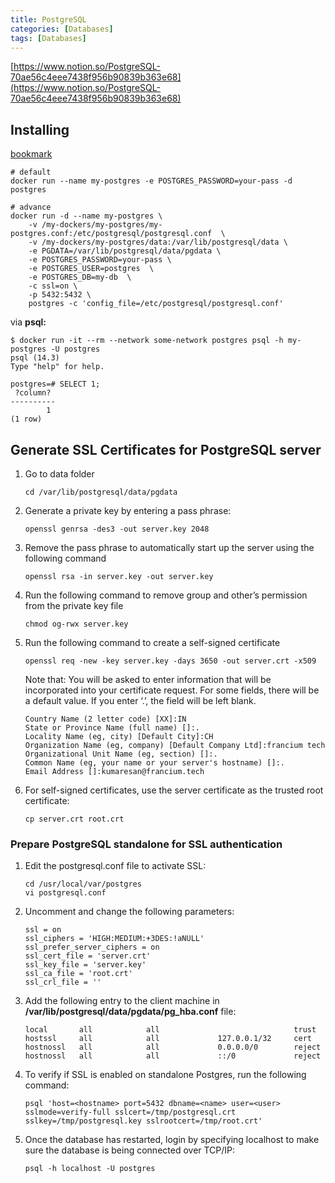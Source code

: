 ```yaml
---
title: PostgreSQL
categories: [Databases]
tags: [Databases]
---
```


[https://www.notion.so/PostgreSQL-70ae56c4eee7438f956b90839b363e68](https://www.notion.so/PostgreSQL-70ae56c4eee7438f956b90839b363e68)


## Installing


[bookmark](https://hub.docker.com/_/postgres)


```shell
# default
docker run --name my-postgres -e POSTGRES_PASSWORD=your-pass -d postgres

# advance
docker run -d --name my-postgres \
	-v /my-dockers/my-postgres/my-postgres.conf:/etc/postgresql/postgresql.conf  \
	-v /my-dockers/my-postgres/data:/var/lib/postgresql/data \
	-e PGDATA=/var/lib/postgresql/data/pgdata \
	-e POSTGRES_PASSWORD=your-pass \
	-e POSTGRES_USER=postgres  \
	-e POSTGRES_DB=my-db  \
	-c ssl=on \
	-p 5432:5432 \
	postgres -c 'config_file=/etc/postgresql/postgresql.conf'
```


via **psql:**


```shell
$ docker run -it --rm --network some-network postgres psql -h my-postgres -U postgres
psql (14.3)
Type "help" for help.

postgres=# SELECT 1;
 ?column? 
----------
        1
(1 row)
```


## **Generate SSL Certificates for PostgreSQL server**

1. Go to data folder

	```shell
	cd /var/lib/postgresql/data/pgdata
	```

2. Generate a private key by entering a pass phrase:

	```shell
	openssl genrsa -des3 -out server.key 2048
	```

3. Remove the pass phrase to automatically start up the server using the following command

	```shell
	openssl rsa -in server.key -out server.key
	```

4. Run the following command to remove group and other’s permission from the private key file

	```shell
	chmod og-rwx server.key
	```

5. Run the following command to create a self-signed certificate

	```shell
	openssl req -new -key server.key -days 3650 -out server.crt -x509
	```


	Note that: You will be asked to enter information that will be incorporated into your certificate request. For some fields, there will be a default value. If you enter ‘.’, the field will be left blank.


	```shell
	Country Name (2 letter code) [XX]:IN
	State or Province Name (full name) []:.
	Locality Name (eg, city) [Default City]:CH
	Organization Name (eg, company) [Default Company Ltd]:francium tech Organizational Unit Name (eg, section) []:.
	Common Name (eg, your name or your server's hostname) []:.
	Email Address []:kumaresan@francium.tech
	```

6. For self-signed certificates, use the server certificate as the trusted root certificate:

	```shell
	cp server.crt root.crt
	```


### **Prepare PostgreSQL standalone for SSL authentication**

1. Edit the postgresql.conf file to activate SSL:

	```shell
	cd /usr/local/var/postgres
	vi postgresql.conf
	```

2. Uncomment and change the following parameters:

	```shell
	ssl = on
	ssl_ciphers = 'HIGH:MEDIUM:+3DES:!aNULL'
	ssl_prefer_server_ciphers = on
	ssl_cert_file = 'server.crt'
	ssl_key_file = 'server.key'
	ssl_ca_file = 'root.crt'
	ssl_crl_file = ''
	```

3. Add the following entry to the client machine in **/var/lib/postgresql/data/pgdata/pg_hba.conf** file:

	```shell
	local       all            all                              trust
	hostssl     all            all             127.0.0.1/32     cert
	hostnossl   all            all             0.0.0.0/0        reject
	hostnossl   all            all             ::/0             reject
	```


4. To verify if SSL is enabled on standalone Postgres, run the following command:


	```shell
	psql 'host=<hostname> port=5432 dbname=<name> user=<user> sslmode=verify-full sslcert=/tmp/postgresql.crt sslkey=/tmp/postgresql.key sslrootcert=/tmp/root.crt'
	```


5. Once the database has restarted, login by specifying localhost to make sure the database is being connected over TCP/IP:


	```shell
	psql -h localhost -U postgres
	```


